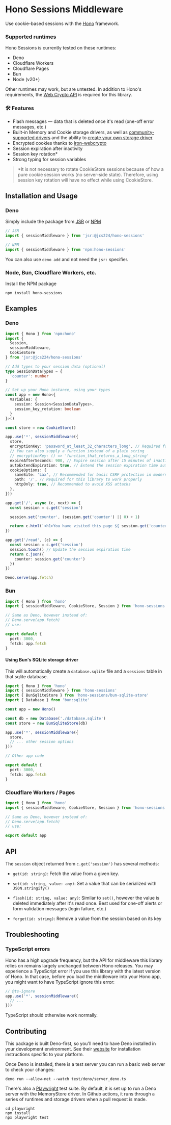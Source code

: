# Hono Sessions Middleware
Use cookie-based sessions with the [Hono](https://hono.dev/) framework.

### Supported runtimes

Hono Sessions is currently tested on these runtimes:

- Deno
- Cloudflare Workers
- Cloudflare Pages
- Bun
- Node (v20+)

Other runtimes may work, but are untested. In addition to Hono's requirements, the [Web Crypto API](https://developer.mozilla.org/en-US/docs/Web/API/Web_Crypto_API) is required for this library.

### 🛠️ Features
- Flash messages — data that is deleted once it's read (one-off error messages, etc.)
- Built-in Memory and Cookie storage drivers, as well as [community-supported drivers](https://github.com/jcs224/hono_sessions/wiki/Community-adapters) and the ability to [create your own storage driver](https://github.com/jcs224/hono_sessions/wiki/Creating-a-custom-storage-driver)
- Encrypted cookies thanks to [iron-webcrypto](https://github.com/brc-dd/iron-webcrypto)
- Session expiration after inactivity
- Session key rotation* 
- Strong typing for session variables

> *It is not necessary to rotate CookieStore sessions because of how a pure cookie session works (no server-side state). Therefore, using session key rotation will have no effect while using CookieStore.

## Installation and Usage

### Deno

Simply include the package from [JSR](https://jsr.io/@jcs224/hono-sessions) or [NPM](https://www.npmjs.com/package/hono-sessions)

```ts
// JSR
import { sessionMiddleware } from 'jsr:@jcs224/hono-sessions'

// NPM
import { sessionMiddleware } from 'npm:hono-sessions'
```

You can also use `deno add` and not need the `jsr:` specifier. 

### Node, Bun, Cloudflare Workers, etc.

Install the NPM package
```
npm install hono-sessions
```

## Examples

### Deno
```ts
import { Hono } from 'npm:hono'
import { 
  Session,
  sessionMiddleware, 
  CookieStore 
} from 'jsr:@jcs224/hono-sessions'

// Add types to your session data (optional)
type SessionDataTypes = {
  'counter': number
}

// Set up your Hono instance, using your types
const app = new Hono<{
  Variables: {
    session: Session<SessionDataTypes>,
    session_key_rotation: boolean
  }
}>()

const store = new CookieStore()

app.use('*', sessionMiddleware({
  store,
  encryptionKey: 'password_at_least_32_characters_long', // Required for CookieStore, recommended for others.
  // You can also supply a function instead of a plain string
  // encryptionKey: () => 'function_that_returns_a_long_string'
  expireAfterSeconds: 900, // Expire session after 15 minutes of inactivity
  autoExtendExpiration: true, // Extend the session expiration time automatically. Defaults to true
  cookieOptions: {
    sameSite: 'Lax', // Recommended for basic CSRF protection in modern browsers
    path: '/', // Required for this library to work properly
    httpOnly: true, // Recommended to avoid XSS attacks
  },
}))

app.get('/', async (c, next) => {
  const session = c.get('session')

  session.set('counter', (session.get('counter') || 0) + 1)

  return c.html(`<h1>You have visited this page ${ session.get('counter') } times</h1>`)
})

app.get('/read', (c) => {
  const session = c.get('session')
  session.touch() // Update the session expiration time
  return c.json({
    counter: session.get('counter')
  })
})

Deno.serve(app.fetch)
```

### Bun

```ts
import { Hono } from 'hono'
import { sessionMiddleware, CookieStore, Session } from 'hono-sessions'

// Same as Deno, however instead of:
// Deno.serve(app.fetch)
// use:

export default {
  port: 3000,
  fetch: app.fetch
}
```

#### Using Bun's SQLite storage driver

This will automatically create a `database.sqlite` file and a `sessions` table in that sqlite database.

```ts
import { Hono } from 'hono'
import { sessionMiddleware } from 'hono-sessions'
import { BunSqliteStore } from 'hono-sessions/bun-sqlite-store'
import { Database } from 'bun:sqlite'

const app = new Hono()

const db = new Database('./database.sqlite')
const store = new BunSqliteStore(db)

app.use('*', sessionMiddleware({
  store,
  // ... other session options
}))

// Other app code

export default {
  port: 3000,
  fetch: app.fetch
}
```

### Cloudflare Workers / Pages

```ts
import { Hono } from 'hono'
import { sessionMiddleware, CookieStore, Session } from 'hono-sessions'

// Same as Deno, however instead of:
// Deno.serve(app.fetch)
// use:

export default app
```

## API

The `session` object returned from `c.get('session')` has several methods:

- `get(id: string)`: Fetch the value from a given key.

- `set(id: string, value: any)`: Set a value that can be serialized with `JSON.stringify()`

- `flash(id: string, value: any)`: Similar to `set()`, however the value is deleted immediately after it's read once. Best used for one-off alerts or form validation messages (login failure, etc.)

- `forget(id: string)`: Remove a value from the session based on its key

## Troubleshooting

### TypeScript errors

Hono has a high upgrade frequency, but the API for middleware this library relies on remains largely unchanged between Hono releases. You may experience a TypeScript error if you use this library with the latest version of Hono. In that case, before you load the middleware into your Hono app, you might want to have TypeScript ignore this error:

```ts
// @ts-ignore
app.use('*', sessionMiddleware({
  // ...
}))
```

TypeScript should otherwise work normally.

## Contributing

This package is built Deno-first, so you'll need to have Deno installed in your development environment. See their [website](https://deno.com/) for installation instructions specific to your platform.

Once Deno is installed, there is a test server you can run a basic web server to check your changes:

```
deno run --allow-net --watch test/deno/server_deno.ts
```

There's also a [Playwright](https://playwright.dev/) test suite. By default, it is set up to run a Deno server with the MemoryStore driver. In Github actions, it runs through a series of runtimes and storage drivers when a pull request is made.

```
cd playwright
npm install
npx playwright test
```
